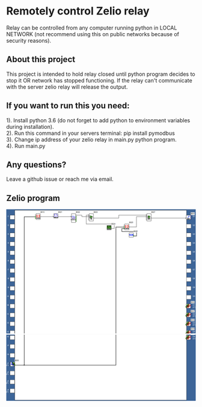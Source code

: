# Remotely control Zelio relay
Relay can be controlled from any computer running python in LOCAL NETWORK (not recommend using this on public networks because of security reasons). 

 ## About this project
This project is intended to hold relay closed until python program decides to stop it OR network has stopped functioning. If the relay can't communicate with the server zelio relay will release the output.

## If you want to run this you need:
1). Install python 3.6 (do not forget to add python to environment variables during installation).\
2). Run this command in your servers terminal: pip install pymodbus\
3). Change ip address of your zelio relay in main.py python program.\
4). Run main.py

## Any questions?
Leave a github issue or reach me via email.

## Zelio program

![Top](https://raw.githubusercontent.com/tomasvanagas/RemoteZelio/master/Top.png)
![Bottom](https://raw.githubusercontent.com/tomasvanagas/RemoteZelio/master/Bottom.png)
